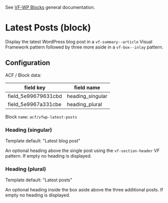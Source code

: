 See [VF-WP Blocks](/docs/blocks.md) general documentation.

# Latest Posts (block)

Display the latest WordPress blog post in a `vf-summary--article` Visual Framework pattern followed by three more aside in a `vf-box--inlay` pattern.

## Configuration

ACF / Block data:

| field key | field name |
| --------- | ---------- |
| field_5e99679631cbd | heading_singular |
| field_5e9967a331cbe | heading_plural |

Block `name`: `acf/vfwp-latest-posts`

### Heading (singular)

Template default: "Latest blog post"

An optional heading above the single post using the `vf-section-header` VF pattern. If empty no heading is displayed.

### Heading (plural)

Template default: "Latest posts"

An optional heading inside the box aside above the three additional posts. If empty no heading is displayed.
